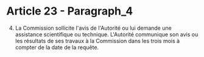 # Article 23 - Paragraph_4

4. La Commission sollicite l'avis de l'Autorité ou lui demande une assistance scientifique ou technique. L'Autorité communique son avis ou les résultats de ses travaux à la Commission dans les trois mois à compter de la date de la requête.
